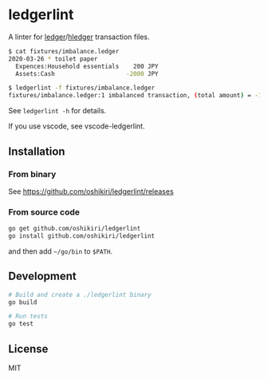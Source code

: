 ledgerlint
=====

A linter for [ledger]/[hledger] transaction files.

[ledger]: https://www.ledger-cli.org/
[hledger]: https://hledger.org/

```sh
$ cat fixtures/imbalance.ledger
2020-03-26 * toilet paper
  Expences:Household essentials    200 JPY
  Assets:Cash                    -2000 JPY

$ ledgerlint -f fixtures/imbalance.ledger
fixtures/imbalance.ledger:1 imbalanced transaction, (total amount) = -1800 JPY
```

See `ledgerlint -h` for details.

If you use vscode, see vscode-ledgerlint.

## Installation
### From binary

See <https://github.com/oshikiri/ledgerlint/releases>

### From source code

```sh
go get github.com/oshikiri/ledgerlint
go install github.com/oshikiri/ledgerlint
```

and then add `~/go/bin` to `$PATH`.

## Development
```sh
# Build and create a ./ledgerlint binary
go build

# Run tests
go test
```

## License

MIT
